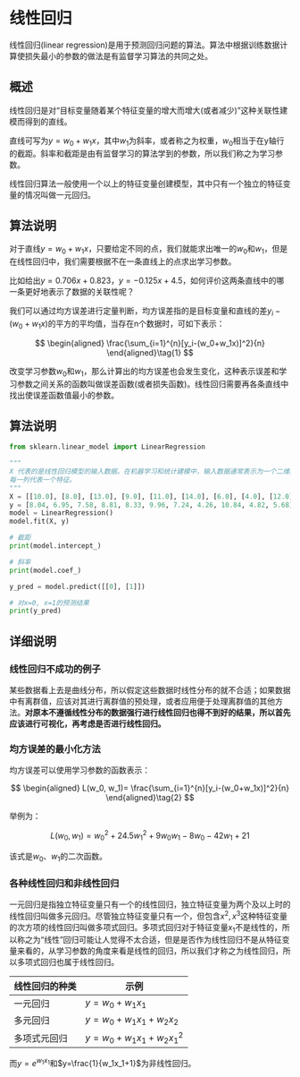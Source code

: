 # 线性回归

线性回归(linear regression)是用于预测回归问题的算法。算法中根据训练数据计算使损失最小的参数的做法是有监督学习算法的共同之处。

## 概述

线性回归是对“目标变量随着某个特征变量的增大而增大(或者减少)”这种关联性建模而得到的直线。

直线可写为$y=w_0+w_1x$，其中$w_1$为斜率，或者称之为权重，$w_0$相当于在y轴行的截距。斜率和截距是由有监督学习的算法学到的参数，所以我们称之为学习参数。

线性回归算法一般使用一个以上的特征变量创建模型，其中只有一个独立的特征变量的情况叫做一元回归。

## 算法说明

对于直线$y=w_0+w_1x$，只要给定不同的点，我们就能求出唯一的$w_0$和$w_1$，但是在线性回归中，我们需要根据不在一条直线上的点求出学习参数。

比如给出$y=0.706x+0.823$，$y=-0.125x+4.5$，如何评价这两条直线中的哪一条更好地表示了数据的关联性呢？

我们可以通过均方误差进行定量判断，均方误差指的是目标变量和直线的差$y_i-(w_0+w_1x)$的平方的平均值，当存在n个数据时，可如下表示：

$$
\begin{aligned}
\frac{\sum_{i=1}^{n}[y_i-(w_0+w_1x)]^2}{n}
\end{aligned}\tag{1}
$$

改变学习参数$w_0$和$w_1$，那么计算出的均方误差也会发生变化，这种表示误差和学习参数之间关系的函数叫做误差函数(或者损失函数)。线性回归需要再各条直线中找出使误差函数值最小的参数。

## 算法说明

```python
from sklearn.linear_model import LinearRegression

"""
X 代表的是线性回归模型的输入数据。在机器学习和统计建模中，输入数据通常表示为一个二维数组或矩阵，其中每一行代表一个数据点，
每一列代表一个特征。
"""
X = [[10.0], [8.0], [13.0], [9.0], [11.0], [14.0], [6.0], [4.0], [12.0], [7.0], [5.0]]
y = [8.04, 6.95, 7.58, 8.81, 8.33, 9.96, 7.24, 4.26, 10.84, 4.82, 5.68]
model = LinearRegression()
model.fit(X, y)

# 截距
print(model.intercept_)

# 斜率
print(model.coef_)

y_pred = model.predict([[0], [1]])

# 对x=0, x=1的预测结果
print(y_pred)
```

## 详细说明

### 线性回归不成功的例子

某些数据看上去是曲线分布，所以假定这些数据时线性分布的就不合适；如果数据中有离群值，应该对其进行离群值的预处理，或者应用便于处理离群值的其他方法。**对原本不遵循线性分布的数据强行进行线性回归也得不到好的结果，所以首先应该进行可视化，再考虑是否进行线性回归。**


### 均方误差的最小化方法

均方误差可以使用学习参数的函数表示：

$$
\begin{aligned}
L(w_0, w_1)=
\frac{\sum_{i=1}^{n}[y_i-(w_0+w_1x)]^2}{n}
\end{aligned}\tag{2}
$$

举例为：

$$
L(w_0, w_1)=w^2_0+24.5w^2_1+9w_0w_1-8w_0-42w_1+21
$$

该式是$w_0$、$w_1$的二次函数。


### 各种线性回归和非线性回归

一元回归是指独立特征变量只有一个的线性回归，独立特征变量为两个及以上时的线性回归叫做多元回归。尽管独立特征变量只有一个，但包含$x^2, x^3$这种特征变量的次方项的线性回归叫做多项式回归。多项式回归对于特征变量$x_1$不是线性的，所以称之为“线性”回归可能让人觉得不太合适，但是是否作为线性回归不是从特征变量来看的，从学习参数的角度来看是线性的回归，所以我们才称之为线性回归，所以多项式回归也属于线性回归。

| 线性回归的种类 | 示例 |
|--------|-------------------|
|一元回归|$y=w_0+w_1x_1$|
|多元回归|$y=w_0+w_1x_1+w_2x_2$|
|多项式元回归|$y=w_0+w_1x_1+w_2x^2_1$|


而$y=e^{w_1x_1}$和$y=\frac{1}{w_1x_1+1}$为非线性回归。
